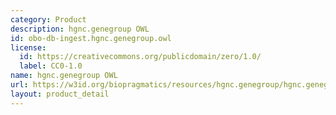 ```yaml
---
category: Product
description: hgnc.genegroup OWL
id: obo-db-ingest.hgnc.genegroup.owl
license:
  id: https://creativecommons.org/publicdomain/zero/1.0/
  label: CC0-1.0
name: hgnc.genegroup OWL
url: https://w3id.org/biopragmatics/resources/hgnc.genegroup/hgnc.genegroup.owl
layout: product_detail
---
```


